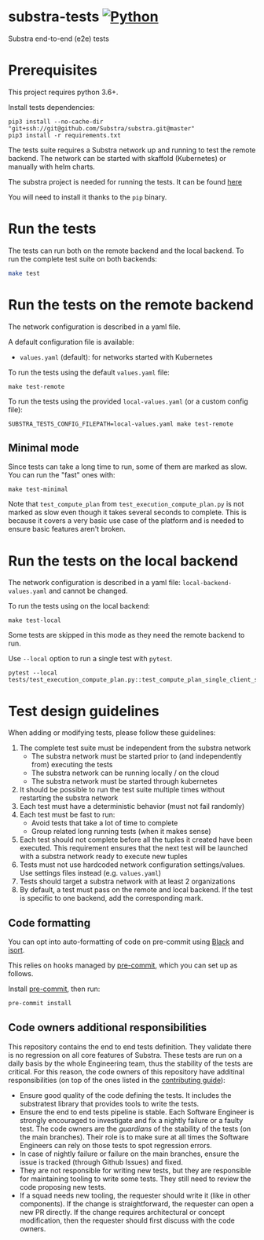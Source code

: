 # substra-tests [![Python](https://github.com/Substra/substra-tests/actions/workflows/python.yml/badge.svg)](https://github.com/Substra/substra-tests/actions/workflows/python.yml)

Substra end-to-end (e2e) tests

# Prerequisites

This project requires python 3.6+.

Install tests dependencies:

```
pip3 install --no-cache-dir "git+ssh://git@github.com/Substra/substra.git@master"
pip3 install -r requirements.txt
```

The tests suite requires a Substra network up and running to test the remote backend.
The network can be started with skaffold (Kubernetes) or manually with helm charts.

The substra project is needed for running the tests.
It can be found [here](https://github.com/SubstraFoundation/substra)

You will need to install it thanks to the `pip` binary.

# Run the tests

The tests can run both on the remote backend and the local backend. To run the complete
test suite on both backends:

```bash
make test
```

# Run the tests on the remote backend

The network configuration is described in a yaml file.

A default configuration file is available:
- `values.yaml` (default): for networks started with Kubernetes

To run the tests using the default `values.yaml` file:

```
make test-remote
```

To run the tests using the provided `local-values.yaml` (or a custom config file):

```
SUBSTRA_TESTS_CONFIG_FILEPATH=local-values.yaml make test-remote
```

## Minimal mode

Since tests can take a long time to run, some of them are marked as slow. You can run the "fast" ones with:

```
make test-minimal
```

Note that `test_compute_plan` from `test_execution_compute_plan.py` is not marked as slow even though it takes several
seconds to complete. This is because it covers a very basic use case of the platform and is needed to ensure basic
features aren't broken.

# Run the tests on the local backend

The network configuration is described in a yaml file: `local-backend-values.yaml` and cannot be changed.

To run the tests using on the local backend:

```
make test-local
```

Some tests are skipped in this mode as they need the remote backend to run.

Use `--local` option to run a single test with `pytest`.

```
pytest --local tests/test_execution_compute_plan.py::test_compute_plan_single_client_success
```

# Test design guidelines

When adding or modifying tests, please follow these guidelines:

1. The complete test suite must be independent from the substra network
   - The substra network must be started prior to (and independently from) executing the tests
   - The substra network can be running locally / on the cloud
   - The substra network must be started through kubernetes
1. It should be possible to run the test suite multiple times without restarting the substra network
1. Each test must have a deterministic behavior (must not fail randomly)
1. Each test must be fast to run:
   - Avoid tests that take a lot of time to complete
   - Group related long running tests (when it makes sense)
1. Each test should not complete before all the tuples it created have been executed. This requirement ensures that the next test will be launched with a substra network ready to execute new tuples
1. Tests must not use hardcoded network configuration settings/values. Use settings files instead (e.g. `values.yaml`)
1. Tests should target a substra network with at least 2 organizations
1. By default, a test must pass on the remote and local backend. If the test is specific to one backend, add the corresponding mark.

## Code formatting

You can opt into auto-formatting of code on pre-commit using [Black](https://github.com/psf/black) and [isort](https://github.com/PyCQA/isort).

This relies on hooks managed by [pre-commit](https://pre-commit.com/), which you can set up as follows.

Install [pre-commit](https://pre-commit.com/), then run:

```sh
pre-commit install
```

## Code owners additional responsibilities

This repository contains the end to end tests definition. They validate there is no regression on all core features of Substra. These tests are run on a daily basis by the whole Engineering team, thus the stability of the tests are critical. For this reason, the code owners of this repository have additinal responsibilities (on top of the ones listed in the [contributing guide](https://github.com/owkin/tech-team/blob/main/CONTRIBUTING.md#maintainer--code-owner)):
- Ensure good quality of the code defining the tests. It includes the substratest library that provides tools to write the tests.
- Ensure the end to end tests pipeline is stable. Each Software Engineer is strongly encouraged to investigate and fix a nightly failure or a faulty test. The code owners are the *guardians* of the stability of the tests (on the main branches). Their role is to make sure at all times the Software Engineers can rely on those tests to spot regression errors.
- In case of nightly failure or failure on the main branches, ensure the issue is tracked (through Github Issues) and fixed.
- They are not responsible for writing new tests, but they are responsible for maintaining tooling to write some tests. They still need to review the code proposing new tests.
- If a squad needs new tooling, the requester should write it (like in other components). If the change is straightforward, the requester can open a new PR directly. If the change requires architectural or concept modification, then the requester should first discuss with the code owners.
